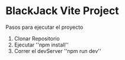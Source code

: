 # BlackJack Vite Project

Pasos para ejecutar el proyecto 

1. Clonar Repositorio
2. Ejecutar ''npm install'' 
3. Correr el devServer ''npm run dev''